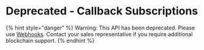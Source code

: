 # Deprecated - Callback Subscriptions

&#x20;&#x20;

{% hint style="danger" %}
Warning: This API has been deprecated.  Please use [Webhooks](../../../webhooks/).  Contact your sales representative if you require additional blockchain support. &#x20;
{% endhint %}

&#x20;


